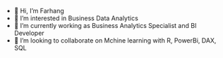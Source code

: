 - 👋 Hi, I’m Farhang
- 👀 I’m interested in Business Data Analytics
- 🌱 I’m currently working as Business Analytics Specialist and BI Developer
- 💞️ I’m looking to collaborate on Mchine learning with R, PowerBi, DAX, SQL
<!---
frfarhang/frfarhang is a ✨ special ✨ repository because its `README.md` (this file) appears on your GitHub profile.
You can click the Preview link to take a look at your changes.
--->

